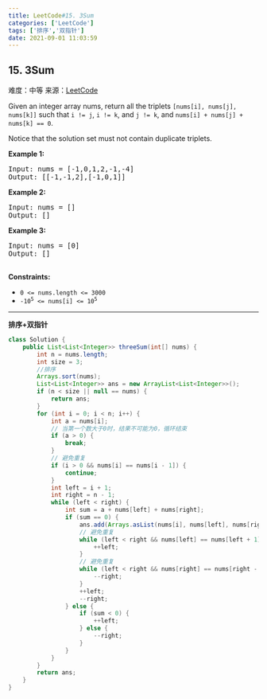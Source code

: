 ```yaml
---
title: LeetCode#15. 3Sum
categories: ['LeetCode']
tags: ['排序','双指针']
date: 2021-09-01 11:03:59
---
```

## 15. 3Sum

难度：<span class="level-md">中等</span>
来源：[LeetCode](https://leetcode-cn.com/problems/3sum/)

Given an integer array nums, return all the triplets `[nums[i], nums[j], nums[k]]` such that `i != j`, `i != k`, and `j != k`, and `nums[i] + nums[j] + nums[k] == 0`.

Notice that the solution set must not contain duplicate triplets.

<!--more-->

**Example 1:**
<pre>
Input: nums = [-1,0,1,2,-1,-4]
Output: [[-1,-1,2],[-1,0,1]]
</pre>
**Example 2:**

<pre>
Input: nums = []
Output: []
</pre>

**Example 3:**
<pre>
Input: nums = [0]
Output: []
 </pre>

**Constraints:**

- <code>0 <= nums.length <= 3000</code>
- <code>-10<sup>5</sup> <= nums[i] <= 10<sup>5</sup></code>

------

**排序+双指针**
```java
class Solution {
    public List<List<Integer>> threeSum(int[] nums) {
        int n = nums.length;
        int size = 3;
        //排序
        Arrays.sort(nums);
        List<List<Integer>> ans = new ArrayList<List<Integer>>();
        if (n < size || null == nums) {
            return ans;
        }
        for (int i = 0; i < n; i++) {
            int a = nums[i];
            // 当第一个数大于0时，结果不可能为0，循环结束
            if (a > 0) {
                break;
            }
            // 避免重复
            if (i > 0 && nums[i] == nums[i - 1]) {
                continue;
            }
            int left = i + 1;
            int right = n - 1;
            while (left < right) {
                int sum = a + nums[left] + nums[right];
                if (sum == 0) {
                    ans.add(Arrays.asList(nums[i], nums[left], nums[right]));
                    // 避免重复
                    while (left < right && nums[left] == nums[left + 1]) {
                        ++left;
                    }
                    // 避免重复
                    while (left < right && nums[right] == nums[right - 1]) {
                        --right;
                    }
                    ++left;
                    --right;
                } else {
                    if (sum < 0) {
                        ++left;
                    } else {
                        --right;
                    }
                }
            }
        }
        return ans;
    }
}
```

